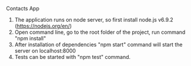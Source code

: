 Contacts App

1. The application runs on node server, so first install node.js v6.9.2 (https://nodejs.org/en/)
2. Open command line, go to the root folder of the project, run command "npm install"
3. After installation of dependencies "npm start" command will start the server on localhost:8000
4. Tests can be started with "npm test" command.